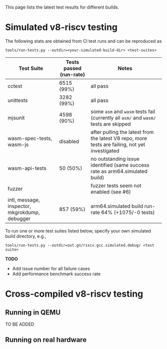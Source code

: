 This page lists the latest test results for different builds.

# Simulated v8-riscv testing

The following stats are obtained from CI test runs and can be reproduced as
```
tools/run-tests.py --outdir=<your-simulated-build-dir> <test-suites>
```

| Test Suite | Tests passed (run-rate)| Notes |
| - | - | - |
| cctest | 6515 (99%) | all pass |
| unittests | 3282 (99%) | all pass |
| mjsunit | 4598 (90%) | some `asm` and `wasm` tests fail (currently all `asm/` and `wasm/` tests are skipped|
| wasm-spec-tests, wasm-js | disabled | after pulling the latest from the latest V8 repo, more tests are failing, not yet investigated  |
| wasm-api-tests | 50 (50%) | no outstanding issue identified (same success rate as arm64.simulated build)|
| fuzzer | | fuzzer tests seem not enabled (see #6)|
| intl, message, inspector, mkgrokdump, debugger | 857 (59%) | arm64.simulated build run-rate 64% (+1075/-0 tests) |

To run one or more test suites listed below, specify your own simulated build directory, e.g.,
```
tools/run-tests.py --outdir=out.gn/riscv.gcc.simulated.debug/ <test suite>
```

**TODO**
- Add issue number for all failure cases
- Add performance benchmark success rate

# Cross-compiled v8-riscv testing

## Running in QEMU

TO BE ADDED

## Running on real hardware 